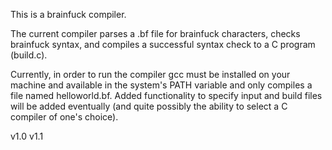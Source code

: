 This is a brainfuck compiler.

The current compiler parses a .bf file for brainfuck characters, checks brainfuck syntax, and compiles a successful syntax check to a C program (build.c).

Currently, in order to run the compiler gcc must be installed on your machine and available in the system's PATH variable and only compiles a file named helloworld.bf. Added functionality to specify input and build files will be added eventually (and quite possibly the ability to select a C compiler of one's choice).

v1.0
v1.1